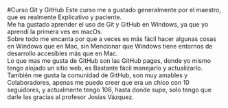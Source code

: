 #Curso Git y GitHub
Este curso me a gustado generalmente por el maestro, que es realmente Explicativo y paciente.  
Me ha gustado aprender el uso de Git y GitHub en Windows, ya que yo aprendí la primera ves en macOs.  
Sobre todo me encanta por que a veces es más fácil hacer algunas cosas en Windows que en Mac, sin Mencionar que Windows tiene entornos de desarrollo accesibles más que en Mac.  
Lo que mas me gusta de GitHub son las GitHub pages, donde yo mismo tengo alojado un sitio web, es Bastante fácil manejarlo y actualizarlo.  
También me gusta la comunidad de GitHub, son muy amables y Colaboradores, apenas me puedo creer que era un chico con 10 seguidores, y actualmente tengo 108, hasta donde supe, solo tengo que darle las gracias al profesor Josías Vázquez.  